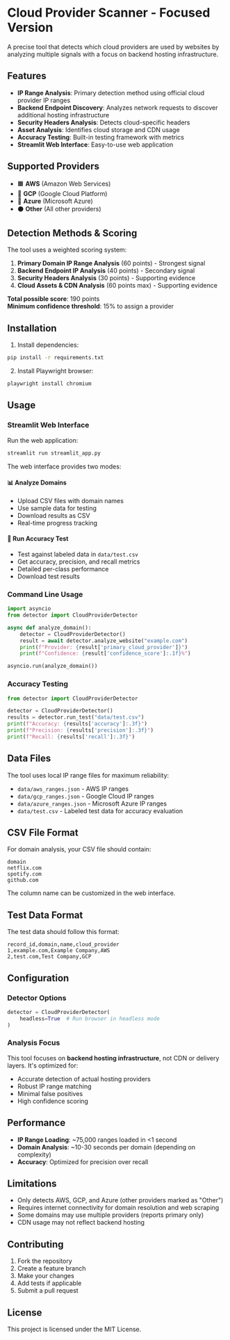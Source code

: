 # Cloud Provider Scanner - Focused Version

A precise tool that detects which cloud providers are used by websites by analyzing multiple signals with a focus on backend hosting infrastructure.

## Features

- **IP Range Analysis**: Primary detection method using official cloud provider IP ranges
- **Backend Endpoint Discovery**: Analyzes network requests to discover additional hosting infrastructure
- **Security Headers Analysis**: Detects cloud-specific headers
- **Asset Analysis**: Identifies cloud storage and CDN usage
- **Accuracy Testing**: Built-in testing framework with metrics
- **Streamlit Web Interface**: Easy-to-use web application

## Supported Providers

- 🟧 **AWS** (Amazon Web Services)
- 🔵 **GCP** (Google Cloud Platform)  
- 🔷 **Azure** (Microsoft Azure)
- ⚫ **Other** (All other providers)

## Detection Methods & Scoring

The tool uses a weighted scoring system:

1. **Primary Domain IP Range Analysis** (60 points) - Strongest signal
2. **Backend Endpoint IP Analysis** (40 points) - Secondary signal
3. **Security Headers Analysis** (30 points) - Supporting evidence
4. **Cloud Assets & CDN Analysis** (60 points max) - Supporting evidence

**Total possible score**: 190 points  
**Minimum confidence threshold**: 15% to assign a provider

## Installation

1. Install dependencies:
```bash
pip install -r requirements.txt
```

2. Install Playwright browser:
```bash
playwright install chromium
```

## Usage

### Streamlit Web Interface

Run the web application:
```bash
streamlit run streamlit_app.py
```

The web interface provides two modes:

#### 📊 Analyze Domains
- Upload CSV files with domain names
- Use sample data for testing
- Download results as CSV
- Real-time progress tracking

#### 🧪 Run Accuracy Test
- Test against labeled data in `data/test.csv`
- Get accuracy, precision, and recall metrics
- Detailed per-class performance
- Download test results

### Command Line Usage

```python
import asyncio
from detector import CloudProviderDetector

async def analyze_domain():
    detector = CloudProviderDetector()
    result = await detector.analyze_website("example.com")
    print(f"Provider: {result['primary_cloud_provider']}")
    print(f"Confidence: {result['confidence_score']:.1f}%")

asyncio.run(analyze_domain())
```

### Accuracy Testing

```python
from detector import CloudProviderDetector

detector = CloudProviderDetector()
results = detector.run_test("data/test.csv")
print(f"Accuracy: {results['accuracy']:.3f}")
print(f"Precision: {results['precision']:.3f}")
print(f"Recall: {results['recall']:.3f}")
```

## Data Files

The tool uses local IP range files for maximum reliability:

- `data/aws_ranges.json` - AWS IP ranges
- `data/gcp_ranges.json` - Google Cloud IP ranges  
- `data/azure_ranges.json` - Microsoft Azure IP ranges
- `data/test.csv` - Labeled test data for accuracy evaluation

## CSV File Format

For domain analysis, your CSV file should contain:

```csv
domain
netflix.com
spotify.com
github.com
```

The column name can be customized in the web interface.

## Test Data Format

The test data should follow this format:

```csv
record_id,domain,name,cloud_provider
1,example.com,Example Company,AWS
2,test.com,Test Company,GCP
```

## Configuration

### Detector Options

```python
detector = CloudProviderDetector(
    headless=True  # Run browser in headless mode
)
```

### Analysis Focus

This tool focuses on **backend hosting infrastructure**, not CDN or delivery layers. It's optimized for:

- Accurate detection of actual hosting providers
- Robust IP range matching
- Minimal false positives
- High confidence scoring

## Performance

- **IP Range Loading**: ~75,000 ranges loaded in <1 second
- **Domain Analysis**: ~10-30 seconds per domain (depending on complexity)
- **Accuracy**: Optimized for precision over recall

## Limitations

- Only detects AWS, GCP, and Azure (other providers marked as "Other")
- Requires internet connectivity for domain resolution and web scraping
- Some domains may use multiple providers (reports primary only)
- CDN usage may not reflect backend hosting

## Contributing

1. Fork the repository
2. Create a feature branch
3. Make your changes
4. Add tests if applicable
5. Submit a pull request

## License

This project is licensed under the MIT License. 